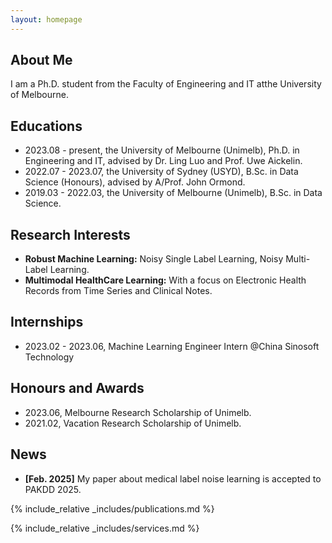 ```yaml
---
layout: homepage
---
```


## About Me

I am a Ph.D. student from the Faculty of Engineering and IT atthe  University of Melbourne.

## Educations
- 2023.08 - present, the University of Melbourne (Unimelb), Ph.D. in Engineering and IT, advised by Dr. Ling Luo and Prof. Uwe Aickelin.
- 2022.07 - 2023.07, the University of Sydney (USYD), B.Sc. in Data Science (Honours), advised by A/Prof. John Ormond.
- 2019.03 - 2022.03, the University of Melbourne (Unimelb), B.Sc. in Data Science.


## Research Interests

- **Robust Machine Learning:** Noisy Single Label Learning, Noisy Multi-Label Learning.
- **Multimodal HealthCare Learning:** With a focus on Electronic Health Records from Time Series and Clinical Notes.


## Internships
- 2023.02 - 2023.06, Machine Learning Engineer Intern @China Sinosoft Technology


## Honours and Awards
- 2023.06, Melbourne Research Scholarship of Unimelb. 
- 2021.02, Vacation Research Scholarship of Unimelb.



## News

- **[Feb. 2025]** My paper about medical label noise learning is accepted to PAKDD 2025.


{% include_relative _includes/publications.md %}

{% include_relative _includes/services.md %}
